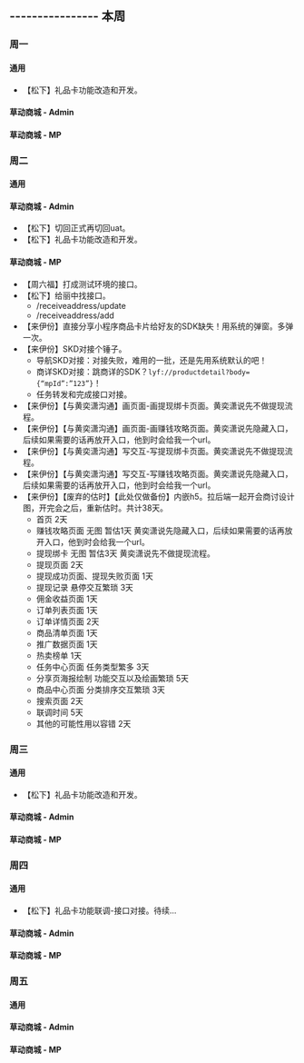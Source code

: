 ## ---------------- 本周

### 周一
#### 通用
* 【松下】礼品卡功能改造和开发。
#### 草动商城 - Admin
#### 草动商城 - MP

### 周二
#### 通用
#### 草动商城 - Admin
* 【松下】切回正式再切回uat。
* 【松下】礼品卡功能改造和开发。
#### 草动商城 - MP
* 【周六福】打成测试环境的接口。
* 【松下】给丽中找接口。
  - /receiveaddress/update
  - /receiveaddress/add
* 【来伊份】直接分享小程序商品卡片给好友的SDK缺失！用系统的弹窗。多弹一次。
* 【来伊份】SKD对接个锤子。
  - 导航SKD对接：对接失败，难用的一批，还是先用系统默认的吧！
  - 商详SKD对接：跳商详的SDK？`lyf://productdetail?body={“mpId”:”123”}`！
  - 任务转发和完成接口对接。
* 【来伊份】【与黄奕潇沟通】画页面-画提现绑卡页面。黄奕潇说先不做提现流程。
* 【来伊份】【与黄奕潇沟通】画页面-画赚钱攻略页面。黄奕潇说先隐藏入口，后续如果需要的话再放开入口，他到时会给我一个url。
* 【来伊份】【与黄奕潇沟通】写交互-写提现绑卡页面。黄奕潇说先不做提现流程。
* 【来伊份】【与黄奕潇沟通】写交互-写赚钱攻略页面。黄奕潇说先隐藏入口，后续如果需要的话再放开入口，他到时会给我一个url。
* 【来伊份】【废弃的估时】【此处仅做备份】内嵌h5。拉后端一起开会商讨设计图，开完会之后，重新估时。共计38天。
  - 首页 2天
  - 赚钱攻略页面 无图 暂估1天 黄奕潇说先隐藏入口，后续如果需要的话再放开入口，他到时会给我一个url。
  - 提现绑卡 无图 暂估3天 黄奕潇说先不做提现流程。
  - 提现页面 2天
  - 提现成功页面、提现失败页面 1天
  - 提现记录 悬停交互繁琐 3天
  - 佣金收益页面 1天
  - 订单列表页面 1天
  - 订单详情页面 2天
  - 商品清单页面 1天
  - 推广数据页面 1天
  - 热卖榜单 1天
  - 任务中心页面 任务类型繁多 3天
  - 分享页海报绘制 功能交互以及绘画繁琐 5天
  - 商品中心页面 分类排序交互繁琐 3天
  - 搜索页面 2天
  - 联调时间 5天
  - 其他的可能性用以容错 2天

### 周三
#### 通用
* 【松下】礼品卡功能改造和开发。
#### 草动商城 - Admin
#### 草动商城 - MP

### 周四
#### 通用
* 【松下】礼品卡功能联调-接口对接。待续...
#### 草动商城 - Admin
#### 草动商城 - MP

### 周五
#### 通用
#### 草动商城 - Admin
#### 草动商城 - MP
